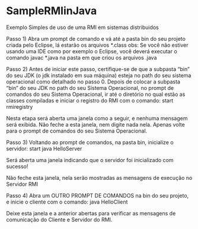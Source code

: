 # SampleRMIinJava
Exemplo Simples de uso de uma RMI em sistemas distribuidos

Passo 1) Abra um prompt de comando e vá até a pasta bin do seu projeto criada pelo Eclipse, lá estarão os arquivos *.class 
obs: Se você não estiver usando uma IDE como por exemplo o Eclipse, você deverá executar o comando javac *.java  na pasta em que criou os arquivos .java

Passo 2) Antes de iniciar este passo, certifique-se de que a subpasta “bin” do seu JDK (o jdk instalado em sua máquina) esteja no path do seu sistema operacional como 
detalhado no passo 0. Depois de colocar a subpasta “bin” do seu JDK no path do seu Sistema Operacional, no prompt de comandos do seu Sistema Operacional, 
ir até o diretório no qual estão as classes compiladas e iniciar o registro do  RMI com o comando:
 start rmiregistry

Nesta etapa será aberta uma janela como a seguir, e nenhuma mensagem será exibida.
Não feche a esta janela, nem digite nada nela. Apenas volte para o prompt de comandos do seu Sistema Operacional.

Passo 3) Voltando ao prompt de comandos, na pasta bin, inicialize o servidor:
start java HelloServer

Será aberta uma janela indicando que o servidor foi inicializado com sucesso!

Não feche esta janela, nela serão mostradas as mensagens de execução no Servidor RMI

Passo 4) Abra um OUTRO PROMPT DE COMANDOS na bin do seu projeto, e inicie o cliente com o comando:
java HelloClient

Deixe esta janela e a anterior abertas para verificar as mensagens de comunicação do Cliente e Servidor do RMI.

